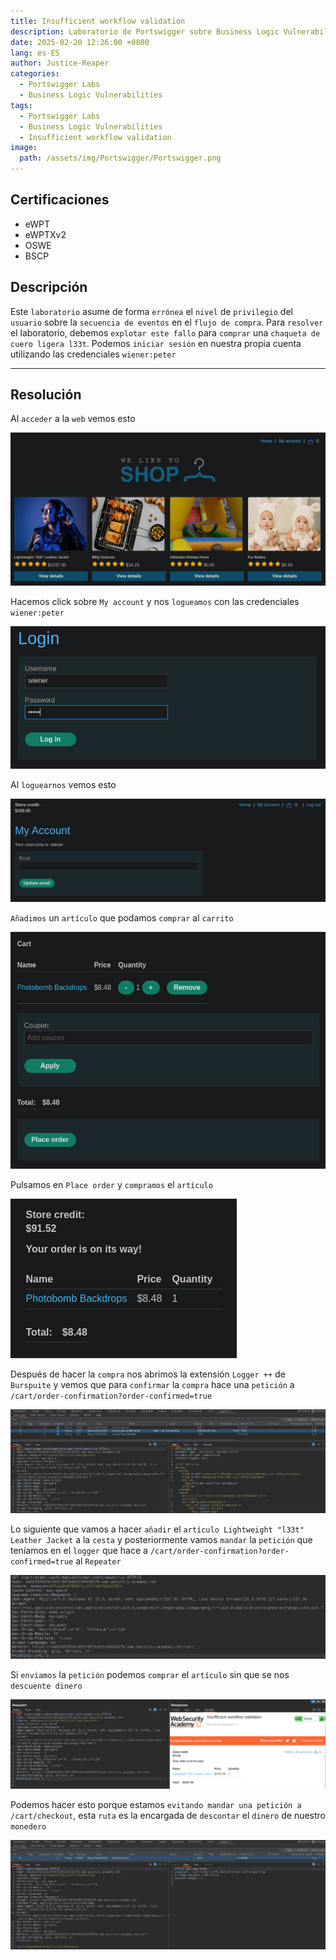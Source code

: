 ```yaml
---
title: Insufficient workflow validation
description: Laboratorio de Portswigger sobre Business Logic Vulnerabilities
date: 2025-02-20 12:26:00 +0800
lang: es-ES
author: Justice-Reaper
categories:
  - Portswigger Labs
  - Business Logic Vulnerabilities
tags:
  - Portswigger Labs
  - Business Logic Vulnerabilities
  - Insufficient workflow validation
image:
  path: /assets/img/Portswigger/Portswigger.png
---
```


## Certificaciones

- eWPT
- eWPTXv2
- OSWE
- BSCP
  
## Descripción

Este `laboratorio` asume de forma `errónea` el `nivel` de `privilegio` del `usuario` sobre la `secuencia de eventos` en el `flujo de compra`. Para `resolver` el laboratorio, debemos `explotar este fallo` para `comprar` una `chaqueta de cuero ligera l33t`. Podemos `iniciar sesión` en nuestra propia cuenta utilizando las credenciales `wiener:peter`

---

## Resolución

Al `acceder` a la `web` vemos esto

![](/assets/img/Business-Logic-Vulnerabilities-Lab-8/image_1.png)

Hacemos click sobre `My account` y nos `logueamos` con las credenciales `wiener:peter`

![](/assets/img/Business-Logic-Vulnerabilities-Lab-8/image_2.png)

Al `loguearnos` vemos esto

![](/assets/img/Business-Logic-Vulnerabilities-Lab-8/image_3.png)

`Añadimos` un `artículo` que podamos `comprar` al `carrito`

![](/assets/img/Business-Logic-Vulnerabilities-Lab-8/image_4.png)

Pulsamos en `Place order` y `compramos` el `artículo`

![](/assets/img/Business-Logic-Vulnerabilities-Lab-8/image_5.png)

Después de hacer la `compra` nos abrimos la extensión `Logger ++` de `Burspuite` y vemos que para `confirmar` la `compra` hace una `petición` a `/cart/order-confirmation?order-confirmed=true`

![](/assets/img/Business-Logic-Vulnerabilities-Lab-8/image_6.png)

Lo siguiente que vamos a hacer `añadir` el `artículo Lightweight "l33t" Leather Jacket` a la `cesta` y posteriormente vamos `mandar` la `petición` que teníamos en el `logger` que hace a `/cart/order-confirmation?order-confirmed=true` al `Repeater`

![](/assets/img/Business-Logic-Vulnerabilities-Lab-8/image_7.png)

Si `enviamos` la `petición` podemos `comprar` el `artículo` sin que se nos `descuente dinero`

![](/assets/img/Business-Logic-Vulnerabilities-Lab-8/image_8.png)

Podemos hacer esto porque estamos `evitando mandar una petición a /cart/checkout`, esta `ruta` es la encargada de `descontar` el `dinero` de nuestro `monedero`

![](/assets/img/Business-Logic-Vulnerabilities-Lab-8/image_9.png)
